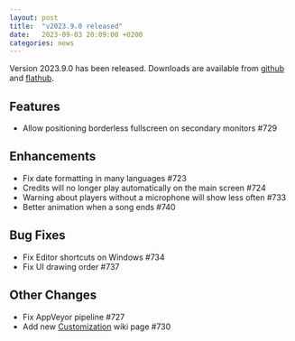```yaml
---
layout: post
title:  "v2023.9.0 released"
date:   2023-09-03 20:09:00 +0200
categories: news
---
```

Version 2023.9.0 has been released.
Downloads are available from [github](https://github.com/UltraStar-Deluxe/USDX/releases/tag/v2023.9.0)
and [flathub](https://flathub.org/apps/eu.usdx.UltraStarDeluxe).

## Features
* Allow positioning borderless fullscreen on secondary monitors #729

## Enhancements
* Fix date formatting in many languages #723
* Credits will no longer play automatically on the main screen #724
* Warning about players without a microphone will show less often #733
* Better animation when a song ends #740

## Bug Fixes
* Fix Editor shortcuts on Windows #734
* Fix UI drawing order #737

## Other Changes
* Fix AppVeyor pipeline #727
* Add new [Customization](https://github.com/UltraStar-Deluxe/USDX/wiki/Customization) wiki page #730
